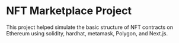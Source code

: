# NFT Marketplace Project

This project helped simulate the basic structure of NFT contracts on Ethereum using solidity, hardhat, metamask, Polygon, and Next.js.

